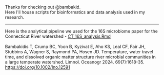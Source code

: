 Thanks for checking out @bambakid. <br>
Here I'll house scripts for bioinformatics and data analysis used in my research.
<br>

<hr>
Here is the analytical pipeline we used for the 16S microbiome paper for the Connecticut River watershed - 
<a href="https://github.com/bambakid/bambakid/blob/main/CT_16S_analysis.Rmd">CT_16S_analysis.Rmd</a>
<br>

<br>
Bambakidis T, Crump BC, Yoon B, Kyzivat E, Aho KS, Leal CF, Fair JH, Stubbins A, Wagner S, Raymond PA, Hosen JD. Temperature, water travel time, and dissolved organic matter structure river microbial communities in a large temperate watershed. Limnol. Oceanogr 2024. 69(7):1618-35. <a href="https://doi.org/10.1002/lno.12591">https://doi.org/10.1002/lno.12591</a>
<!---
bambakid/bambakid is a ✨ special ✨ repository because its `README.md` (this file) appears on your GitHub profile.
You can click the Preview link to take a look at your changes.
--->
